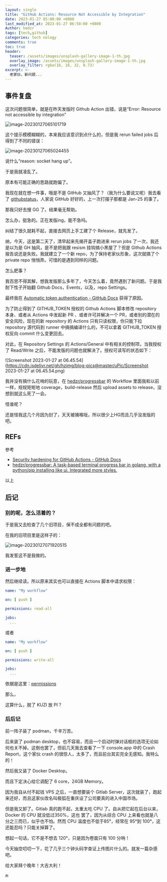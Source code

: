 ```yaml
---
layout: single
title: "GitHub Actions: Resource Not Accessible by Integration"
date: 2023-01-27 05:00:00 +0800
last_modified_at: 2023-01-27 06:50:00 +0800
Author: hedzr
tags: [tech,github]
categories: tech nology
comments: true
toc: true
header:
  teaser: /assets/images/unsplash-gallery-image-1-th.jpg
  overlay_image: /assets/images/unsplash-gallery-image-1-th.jpg
  overlay_filter: rgba(16, 16, 32, 0.73)
excerpt: >-
  老家伙，新问题...
---
```




## 事件复盘

这次问题很简单，就是在昨天发版时 Github Action 出错，说是“Error: Resource not accessible by integration”

![image-20230127065101719](https://cdn.jsdelivr.net/gh/hzimg/blog-pics@master/uPic/image-20230127065101719.png)

这个提示模模糊糊的，本来我应该意识到点什么的，但是我 rerun failed jobs 后得到了不同的错误：

![image-20230127065024455](https://cdn.jsdelivr.net/gh/hzimg/blog-pics@master/uPic/image-20230127065024455.png)

说什么“reason: socket hang up”。

于是我就凌乱了。

原本有可能正确的思路就跑偏了。

我现在就在想一件事，哦是不是 GitHub 又抽风了？（我为什么要说又呢）我去看了 [githubstatus](https://www.githubstatus.com/)，人家说 GitHub 好好的，上一次打摆子那都是 Jan-25 的事了。

那我只好去搜 GG 了。结果毫无帮助。

怎么办，挺急的。正在发版ing，能不急吗。

纠结了很久就耗不起，直接去网页上手工建了个 Release，就先发了。

纳，今天，这是第二天了，清早起来先揭开盖子跑进来 rerun jobs 了一次，我还是以为是 GH 抽风，是不是把我跟 resism 挂钩搞小黑屋了？但是 Github Actions 报告说还是失败。我就建立了一个新 repo，为了保持老家伙形象，这次就搞了个 private repo 悄悄弄。可惜的是遇到同样的问题。

怎么肥事？

我百思不得其解，想我发版那么多年了，今天怎么着，竟然遇到了新问题。于是我耐下性子开始翻 Github Docs，Events，以及，repo Settings。

最终我在  [Automatic token authentication - GitHub Docs](https://docs.github.com/en/actions/security-guides/automatic-token-authentication#modifying-the-permissions-for-the-github_token) 获得了原因。

为了防止得到了 GITHUB_TOKEN 授权的 Github Actions 脚本修改 repository 本身、或者从 Actions 中发起新 PR 、或者许可并解决一个 PR，或者别的潜在的安全风险，现在的新 repository 的 Actions 只有只读权限，你只能下拉 repository 源代码到 runner 中搞搞编译什么的，不可以拿着 GITHUB_TOKEN 授权反向 commit 什么变更回去。

对此，在 Repository Settings 的 Actions/General 中有相关的控制项，当我授权了 Read/Write 之后，不能发版的问题也就解决了。授权可读写的状态如下：

![Screenshot 2023-01-27 at 06.45.54](https://cdn.jsdelivr.net/gh/hzimg/blog-pics@master/uPic/Screenshot 2023-01-27 at 06.45.54.png)

我并没有搞什么花哨的玩意，在 [hedzr/progressbar](https://github.com/hedzr/progressbar) 的 Workflow 里面我和以前一样，规规矩矩地 coverage，build-release 然后 upload assets to release，没想到就这么死了一会。

怪谁呢？

还是怪我这几个月因为封了，天天被捅喉咙，所以很少上HG而且几乎没发版的吧。

## REFs

参考

-  [Security hardening for GitHub Actions - GitHub Docs](https://docs.github.com/en/actions/security-guides/security-hardening-for-github-actions) 
-  [hedzr/progressbar: A task-based terminal progress bar in golang, with a python/pip installing like ui. Integrated more styles.](https://github.com/hedzr/progressbar) 

以上

## 后记

### 别的呢，怎么活着的？

于是我又去检查了几个旧项目，保不成全都有问题的吧。

在我的旧项目里是这样子的：

![image-20230127071920515](https://cdn.jsdelivr.net/gh/hzimg/blog-pics@master/uPic/image-20230127071920515.png)

我发誓这不是我做的。



### 进一步地

然后继续读。所以原来其实也可以直接在 Actions 脚本中请求权限：

```yaml
name: "My workflow"

on: [ push ]

permissions: read-all

jobs:
  ...
```

或者

```yaml
name: "My workflow"

on: [ push ]

permissions: write-all

jobs:
  ...
```

依据是这里：[permissions](https://docs.github.com/en/actions/using-workflows/workflow-syntax-for-github-actions#permissions)

那么，

这算什么，脱了 KUZI 放 PI？



### 后后记

前一阵子装了 podman，千辛万苦。

后来装了 podman desktop，也不容易，而且一个启动时弹对话框的选项无论如何也关不掉。这倒也罢了，但前几天我去查看了一下 console.app 中的 Crash Report，这个家伙 crash 的很惊人，太多了，而且前台其实完全无感知。我特么的！

然后我又装了 Docker Desktop。

而且下定决心给它调配了 6 core，24GB Memory。

因为我自从付不起钱 VPS 之后，一直想要装个 Gitlab Server，这次就装了，跑起来还好，而且这家伙改名叫极狐在重庆设了公司要真的进入中国市场。

但是我又卸了。Gitlab 真的跑不起，太重太吃 CPU 了。自从把它起在后台以来，Docker 的 CPU 就没低过350%，这也 罢了，因为从综合 CPU 上来看也就是八分之三而已，似乎也不怕。然而 CPU 温度也不低于85°，经常在 95°到 100°，这还能忍吗？只能关掉算了。

想起一句话，它不是不想去 120°，只是因为卷面只有 100 分呐！



今天抽空叨叨一下，花了几乎三个钟头码字查证上传图片什么的。就发一篇杂感吧。

给大家拜个晚年！大吉大利！

:end:

